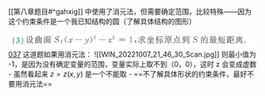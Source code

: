  [[第八章题目#^gahxig]] 中使用了消元法，但需要确定范围，比较特殊——因为这个约束条件是一个我已知结构的圆（了解具体结构的图形）

![](Attachment/20221007214543.png)
	[037](bookxnotepro://opennote/?nb={4b0b849c-f284-459f-9b9c-e14b0ecf8ba2}&book=4f1972a39d8f1176257957a09d832b75&page=36&x=203&y=159&id=52&uuid=d001b848cec3bc50db50e14b6ac900b8)
	这道题如果用消元法：
	![[WIN_20221007_21_46_30_Scan.jpg]]
	则最小值为 -1，是因为没有确定变量的范围，变量实际上取不到（0，0），这时 z 会变成虚数
	- 虽然看起来 $z=z(x,y)$ 是一个不能取
	- ==不了解具体形状的约束条件，最好不要用消元法==

